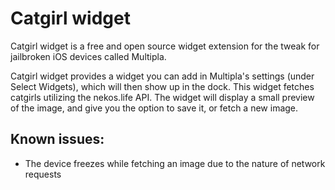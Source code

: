 # Catgirl widget
Catgirl widget is a free and open source widget extension for the tweak for jailbroken iOS devices called Multipla.

Catgirl widget provides a widget you can add in Multipla's settings (under Select Widgets), which will then show up in the dock. This widget fetches catgirls utilizing the nekos.life API. The widget will display a small preview of the image, and give you the option to save it, or fetch a new image.

## Known issues:
- The device freezes while fetching an image due to the nature of network requests
